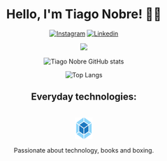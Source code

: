 
 
<h1 align="center">Hello, I'm Tiago Nobre! 👋🏼</h1>
<div align='center'>

[![Instagram](https://img.shields.io/badge/Instagram-E4405F?style=for-the-badge&logo=instagram&logoColor=white)](https://instagram.com/tiago.desc)
[![Linkedin](https://img.shields.io/badge/LinkedIn-0077B5?style=for-the-badge&logo=linkedin&logoColor=white)](https://www.linkedin.com/in/tiago-nobre-7063aa23a?lipi=urn%3Ali%3Apage%3Ad_flagship3_profile_view_base_contact_details%3BIWAcTjvYRYynyjk65UxbVw%3D%3D)

 <img heigh="160em" src="https://github-readme-streak-stats.herokuapp.com?user=TiagoDesc&theme=chartreuse-dark&hided&hide_border=true&hide_border=true">

![Tiago Nobre GitHub stats](https://github-readme-stats.vercel.app/api?username=TiagoDesc&show_icons=true&theme=chartreuse-dark)

![Top Langs](https://github-readme-stats.vercel.app/api/top-langs/?username=TiagoDesc&layout=compact&theme=chartreuse-dark)

## Everyday technologies:

<div style = "display: inline_block" ><br>
 <img align="center" alt="Mysql" height="50" width="40" src="https://raw.githubusercontent.com/devicons/devicon/master/icons/webpack/webpack-original.svg">
</div>
<br>
Passionate about technology, books and boxing. 
</div> <br>
